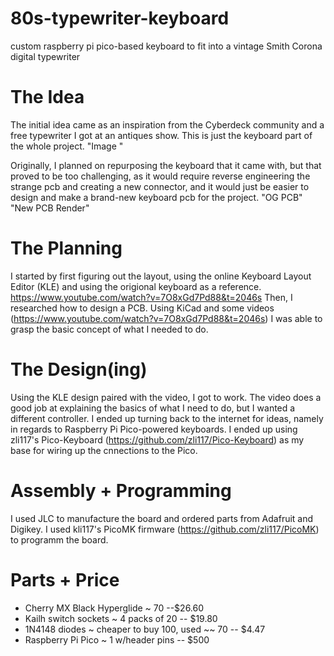 # 80s-typewriter-keyboard
custom raspberry pi pico-based keyboard to fit into a vintage Smith Corona digital typewriter

# The Idea
The initial idea came as an inspiration from the Cyberdeck community and a free typewriter I got at an antiques show. This is just the keyboard part of the whole project.
 "Image "
 
Originally, I planned on repurposing the keyboard that it came with, but that proved to be too challenging, as it would require reverse engineering the strange pcb and creating a new connector, and it would just be easier to design and make a brand-new keyboard pcb for the project.
"OG PCB"   "New PCB Render"

# The Planning
I started by first figuring out the layout, using the online Keyboard Layout Editor (KLE) and using the origional keyboard as a reference. https://www.youtube.com/watch?v=7O8xGd7Pd88&t=2046s
Then, I researched how to design a PCB. Using KiCad and some videos (https://www.youtube.com/watch?v=7O8xGd7Pd88&t=2046s) I was able to grasp the basic concept of what I needed to do.

# The Design(ing)
Using the KLE design paired with the video, I got to work. The video does a good job at explaining the basics of what I need to do, but I wanted a different controller. I ended up turning back to the internet for ideas, namely in regards to Raspberry Pi Pico-powered keyboards. I ended up using zli117's Pico-Keyboard (https://github.com/zli117/Pico-Keyboard) as my base for wiring up the cnnections to the Pico. 
# Assembly + Programming
I used JLC to manufacture the board and ordered parts from Adafruit and Digikey. I used kli117's PicoMK firmware (https://github.com/zli117/PicoMK) to programm the board.
# Parts + Price
* Cherry MX Black Hyperglide ~ 70 --$26.60
* Kailh switch sockets ~ 4 packs of 20 -- $19.80
* 1N4148 diodes ~ cheaper to buy 100, used ~~ 70 -- $4.47
* Raspberry Pi Pico ~ 1 w/header pins -- $500
